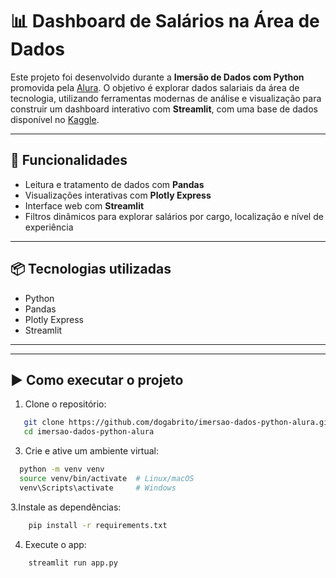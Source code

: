 # 📊 Dashboard de Salários na Área de Dados

Este projeto foi desenvolvido durante a **Imersão de Dados com Python** promovida pela [Alura](https://www.alura.com.br/). O objetivo é explorar dados salariais da área de tecnologia, utilizando ferramentas modernas de análise e visualização para construir um dashboard interativo com **Streamlit**, com uma base de dados disponível no [Kaggle](http://kaggle.com/).

---

## 🚀 Funcionalidades

- Leitura e tratamento de dados com **Pandas**
- Visualizações interativas com **Plotly Express**
- Interface web com **Streamlit**
- Filtros dinâmicos para explorar salários por cargo, localização e nível de experiência

---

## 📦 Tecnologias utilizadas

- Python
- Pandas
- Plotly Express
- Streamlit

---

---

## ▶️ Como executar o projeto

1. Clone o repositório:
```bash
   git clone https://github.com/dogabrito/imersao-dados-python-alura.git
   cd imersao-dados-python-alura
```

 3. Crie e ative um ambiente virtual:
  ```bash
    python -m venv venv
    source venv/bin/activate  # Linux/macOS
    venv\Scripts\activate     # Windows
````
3.Instale as dependências:
```bash
    pip install -r requirements.txt
```
4. Execute o app:
```bash
    streamlit run app.py

